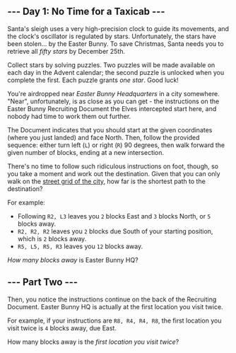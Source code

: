 ## \--- Day 1: No Time for a Taxicab ---

Santa's sleigh uses a very high-precision clock to guide its movements, and the clock's oscillator is regulated by stars. Unfortunately, the stars have been stolen... by the Easter Bunny. To save Christmas, Santa needs you to retrieve all _fifty stars_ by December 25th.

Collect stars by solving puzzles. Two puzzles will be made available on each day in the Advent calendar; the second puzzle is unlocked when you complete the first. Each puzzle grants _one star_. Good luck!

You're airdropped near _Easter Bunny Headquarters_ in a city somewhere. "Near", unfortunately, is as close as you can get - the instructions on the Easter Bunny Recruiting Document the Elves intercepted start here, and nobody had time to work them out further.

The Document indicates that you should start at the given coordinates (where you just landed) and face North. Then, follow the provided sequence: either turn left (`L`) or right (`R`) 90 degrees, then walk forward the given number of blocks, ending at a new intersection.

There's no time to follow such ridiculous instructions on foot, though, so you take a moment and work out the destination. Given that you can only walk on the [street grid of the city](https://en.wikipedia.org/wiki/Taxicab_geometry), how far is the shortest path to the destination?

For example:

-   Following `R2, L3` leaves you `2` blocks East and `3` blocks North, or `5` blocks away.
-   `R2, R2, R2` leaves you `2` blocks due South of your starting position, which is `2` blocks away.
-   `R5, L5, R5, R3` leaves you `12` blocks away.

_How many blocks away_ is Easter Bunny HQ?

## \--- Part Two ---

Then, you notice the instructions continue on the back of the Recruiting Document. Easter Bunny HQ is actually at the first location you visit twice.

For example, if your instructions are `R8, R4, R4, R8`, the first location you visit twice is `4` blocks away, due East.

How many blocks away is the _first location you visit twice_?
